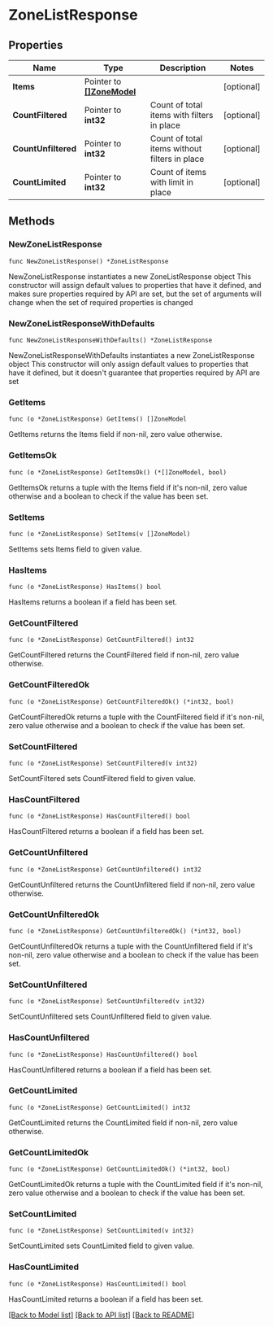 # ZoneListResponse

## Properties

Name | Type | Description | Notes
------------ | ------------- | ------------- | -------------
**Items** | Pointer to [**[]ZoneModel**](ZoneModel.md) |  | [optional] 
**CountFiltered** | Pointer to **int32** | Count of total items with filters in place | [optional] 
**CountUnfiltered** | Pointer to **int32** | Count of total items without filters in place | [optional] 
**CountLimited** | Pointer to **int32** | Count of items with limit in place | [optional] 

## Methods

### NewZoneListResponse

`func NewZoneListResponse() *ZoneListResponse`

NewZoneListResponse instantiates a new ZoneListResponse object
This constructor will assign default values to properties that have it defined,
and makes sure properties required by API are set, but the set of arguments
will change when the set of required properties is changed

### NewZoneListResponseWithDefaults

`func NewZoneListResponseWithDefaults() *ZoneListResponse`

NewZoneListResponseWithDefaults instantiates a new ZoneListResponse object
This constructor will only assign default values to properties that have it defined,
but it doesn't guarantee that properties required by API are set

### GetItems

`func (o *ZoneListResponse) GetItems() []ZoneModel`

GetItems returns the Items field if non-nil, zero value otherwise.

### GetItemsOk

`func (o *ZoneListResponse) GetItemsOk() (*[]ZoneModel, bool)`

GetItemsOk returns a tuple with the Items field if it's non-nil, zero value otherwise
and a boolean to check if the value has been set.

### SetItems

`func (o *ZoneListResponse) SetItems(v []ZoneModel)`

SetItems sets Items field to given value.

### HasItems

`func (o *ZoneListResponse) HasItems() bool`

HasItems returns a boolean if a field has been set.

### GetCountFiltered

`func (o *ZoneListResponse) GetCountFiltered() int32`

GetCountFiltered returns the CountFiltered field if non-nil, zero value otherwise.

### GetCountFilteredOk

`func (o *ZoneListResponse) GetCountFilteredOk() (*int32, bool)`

GetCountFilteredOk returns a tuple with the CountFiltered field if it's non-nil, zero value otherwise
and a boolean to check if the value has been set.

### SetCountFiltered

`func (o *ZoneListResponse) SetCountFiltered(v int32)`

SetCountFiltered sets CountFiltered field to given value.

### HasCountFiltered

`func (o *ZoneListResponse) HasCountFiltered() bool`

HasCountFiltered returns a boolean if a field has been set.

### GetCountUnfiltered

`func (o *ZoneListResponse) GetCountUnfiltered() int32`

GetCountUnfiltered returns the CountUnfiltered field if non-nil, zero value otherwise.

### GetCountUnfilteredOk

`func (o *ZoneListResponse) GetCountUnfilteredOk() (*int32, bool)`

GetCountUnfilteredOk returns a tuple with the CountUnfiltered field if it's non-nil, zero value otherwise
and a boolean to check if the value has been set.

### SetCountUnfiltered

`func (o *ZoneListResponse) SetCountUnfiltered(v int32)`

SetCountUnfiltered sets CountUnfiltered field to given value.

### HasCountUnfiltered

`func (o *ZoneListResponse) HasCountUnfiltered() bool`

HasCountUnfiltered returns a boolean if a field has been set.

### GetCountLimited

`func (o *ZoneListResponse) GetCountLimited() int32`

GetCountLimited returns the CountLimited field if non-nil, zero value otherwise.

### GetCountLimitedOk

`func (o *ZoneListResponse) GetCountLimitedOk() (*int32, bool)`

GetCountLimitedOk returns a tuple with the CountLimited field if it's non-nil, zero value otherwise
and a boolean to check if the value has been set.

### SetCountLimited

`func (o *ZoneListResponse) SetCountLimited(v int32)`

SetCountLimited sets CountLimited field to given value.

### HasCountLimited

`func (o *ZoneListResponse) HasCountLimited() bool`

HasCountLimited returns a boolean if a field has been set.


[[Back to Model list]](../README.md#documentation-for-models) [[Back to API list]](../README.md#documentation-for-api-endpoints) [[Back to README]](../README.md)


